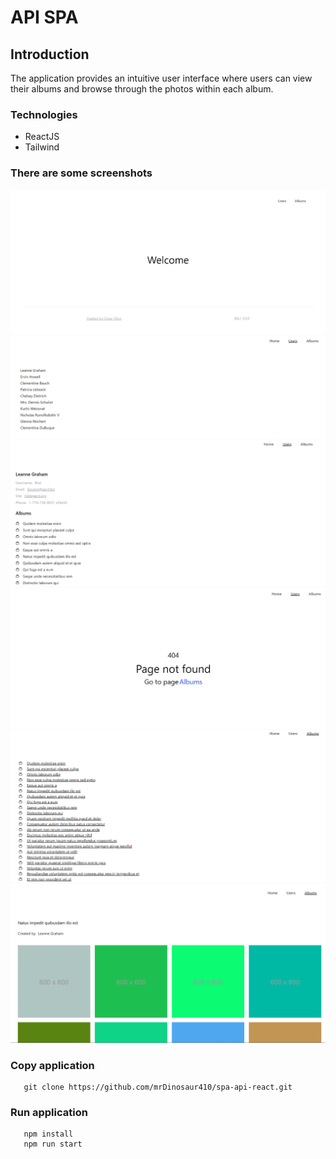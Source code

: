 # API SPA

## Introduction
The application provides an intuitive user interface where users can view their albums and browse through the photos within each album. 
### Technologies
- ReactJS
- Tailwind

### There are some screenshots

![img.png](screenshots/img.png)
![img_1.png](screenshots/img_1.png)
![img_3.png](screenshots/img_3.png)
![img_2.png](screenshots/img_2.png)
![img_4.png](screenshots/img_4.png)
![img_5.png](screenshots/img_5.png)

### Copy application
````commandline
   git clone https://github.com/mrDinosaur410/spa-api-react.git 
````

### Run application
````commandline
   npm install
   npm run start
````
